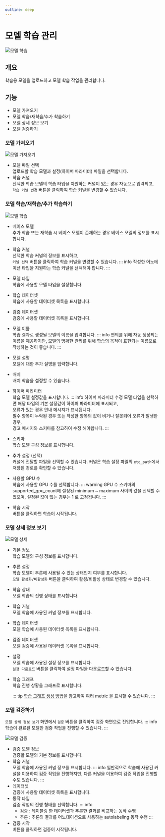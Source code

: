 ```yaml
---
outline: deep
---
```


# 모델 학습 관리

![모델 학습](/ko/tranining-validation/training-model-training.png)


## 개요
학습용 모델을 업로드하고 모델 학습 작업을 관리합니다.


## 기능
- 모델 가져오기
- 모델 학습/재학습/추가 학습하기
- 모델 상세 정보 보기
- 모델 검증하기



### 모델 가져오기
![모델 가져오기](/ko/tranining-validation/training-model-training-import.png)
- 모델 파일 선택  
  업로드할 학습 모델과 설정(하이퍼 파라미터) 파일을 선택합니다.
- 학습 커널  
  선택한 학습 모델의 학습 타입을 지원하는 커널이 있는 경우 자동으로 입력되고,  
  `학습 커널 변경` 버튼을 클릭하여 학습 커널을 변경할 수 있습니다.

### 모델 학습/재학습/추가 학습하기
![모델 학습](/ko/tranining-validation/training-model-training-run.png)
- 베이스 모델  
  추가 학습 또는 재학습 시 베이스 모델이 존재하는 경우 베이스 모델의 정보를 표시합니다.
- 학습 커널  
  선택한 학습 커널의 정보를 표시하고,  
  `커널 선택` 버튼을 클릭하여 학습 커널을 변경할 수 있습니다.
  ::: info
  작성한 어노테이션 타입을 지원하는 학습 커널을 선택해야 합니다.
  :::
- 모델 타입  
  학습에 사용할 모델 타입을 설정합니다.
- 학습 데이터셋  
  학습에 사용할 데이터셋 목록을 표시합니다.
- 검증 데이터셋  
  검증에 사용할 데이터셋 목록을 표시합니다.
- 모델 이름  
  학습 결과로 생성될 모델의 이름을 입력합니다.
  ::: info
  편의를 위해 자동 생성되는 이름을 제공하지만, 모델의 명확한 관리를 위해 학습의 목적이 표현되는 이름으로 작성하는 것이 좋습니다.
  :::
- 모델 설명  
  모델에 대한 추가 설명을 입력합니다.
- 배치  
  배치 학습을 설정할 수 있습니다.
- 하이퍼 파라미터  
  학습 모델 설정값을 표시합니다.
  ::: info 하이퍼 파라미터 수정
  모델 타입을 선택하면 해당 타입의 기본 설정값이 하이퍼 파라미터에 표시되고,  
  오류가 있는 경우 안내 메시지가 표시됩니다.  
  필수 항목이 누락된 경우 또는 작성한 항목의 값이 비거나 잘못되어 오류가 발생한 경우,  
  경고 메시지와 스키마를 참고하여 수정 해야합니다.
  :::
- 스키마  
  학습 모델 구성 정보를 표시합니다.
- 추가 설정 (선택)  
  커널에 전달할 파일을 선택할 수 있습니다. 커널은 학습 설정 파일의 `etc_path`에서 저장된 경로를 확인할 수 있습니다.

- 사용할 GPU 수  
  학습에 사용할 GPU 수를 선택합니다.
  ::: warning GPU 수
  스키마의 supported_gpu_count에 설정된 minimum ~ maximum 사이의 값을 선택할 수 있으며, 설정된 값이 없는 경우는 1 로 고정됩니다.
  :::
- 학습 시작  
  버튼을 클릭하면 학습이 시작됩니다.

### 모델 상세 정보 보기
![모델 상세](/ko/tranining-validation/training-model-training-detail.png)
- 기본 정보  
  학습 모델의 구성 정보를 표시합니다.
- 추론 설정  
  학습 모델이 추론에 사용될 수 있는 상태인지 여부를 표시합니다.  
  `모델 활성화/비활성화` 버튼을 클릭하여 활성/비활성 상태로 변경할 수 있습니다.
- 학습 상태  
  모델 학습의 진행 상태를 표시합니다.
- 학습 커널  
  모델 학습에 사용된 커널 정보를 표시합니다.
- 학습 데이터셋  
  모델 학습에 사용된 데이터셋 목록을 표시합니다.
- 검증 데이터셋  
  모델 검증에 사용된 데이터셋 목록을 표시합니다.
- 설정  
  모델 학습에 사용된 설정 정보를 표시합니다.  
  `설정 다운로드` 버튼을 클릭하여 설정 파일을 다운로드할 수 있습니다.
- 학습 그래프  
  학습 진행 상황을 그래프로 표시합니다.

  ::: tip
  [학습 그래프 생성 방법](/reference/kernel-if-training-end-state#%E1%84%92%E1%85%A1%E1%86%A8%E1%84%89%E1%85%B3%E1%86%B8-%E1%84%80%E1%85%B3%E1%84%85%E1%85%A2%E1%84%91%E1%85%B3)을 참고하여 여러 metric 을 표시할 수 있습니다.
  :::

### 모델 검증하기
`모델 상세 정보 보기` 화면에서 `검증` 버튼을 클릭하여 검증 화면으로 진입합니다.
::: info
학습이 완료된 모델만 검증 작업을 진행할 수 있습니다.
:::

![모델 검증](/ko/tranining-validation/training-model-validation-run.png)
- 검증 모델 정보  
  검증할 모델의 기본 정보를 표시합니다.
- 학습 커널  
  모델 학습에 사용된 커널 정보를 표시합니다.
  ::: info
  일반적으로 학습에 사용된 커널을 이용하여 검증 작업을 진행하지만, 다른 커널을 이용하여 검증 작업을 진행할 수도 있습니다.
  :::
- 데이터셋  
  검증에 사용할 데이터셋 목록을 표시합니다.
- 동작 타입  
  검증 작업의 진행 형태를 선택합니다.
  ::: info
  - 검증 : 레이블링 한 데이터셋과 추론한 결과를 비교하는 동작 수행
  - 추론 : 추론의 결과를 어노테이션으로 사용하는 autolabeling 동작 수행
  :::
- 검증 시작  
  버튼을 클릭하면 검증이 시작됩니다.